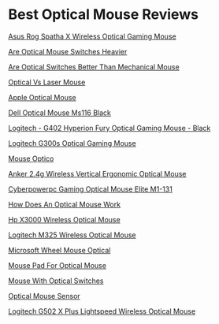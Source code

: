 <h1>Best Optical Mouse Reviews</h1><p><a href="post/asus-rog-spatha-x-wireless-optical-gaming-mouse.md">Asus Rog Spatha X Wireless Optical Gaming Mouse</a></p>
<p><a href="post/are-optical-mouse-switches-heavier.md">Are Optical Mouse Switches Heavier</a></p>
<p><a href="post/are-optical-switches-better-than-mechanical-mouse.md">Are Optical Switches Better Than Mechanical Mouse</a></p>
<p><a href="post/optical-vs-laser-mouse.md">Optical Vs Laser Mouse</a></p>
<p><a href="post/apple-optical-mouse.md">Apple Optical Mouse</a></p>
<p><a href="post/dell-optical-mouse-ms116-black.md">Dell Optical Mouse Ms116 Black</a></p>
<p><a href="post/logitech---g402-hyperion-fury-optical-gaming-mouse---black.md">Logitech - G402 Hyperion Fury Optical Gaming Mouse - Black</a></p>
<p><a href="post/logitech-g300s-optical-gaming-mouse.md">Logitech G300s Optical Gaming Mouse</a></p>
<p><a href="post/mouse-optico.md">Mouse Optico</a></p>
<p><a href="post/anker-2.4g-wireless-vertical-ergonomic-optical-mouse.md">Anker 2.4g Wireless Vertical Ergonomic Optical Mouse</a></p>
<p><a href="post/cyberpowerpc-gaming-optical-mouse-elite-m1-131.md">Cyberpowerpc Gaming Optical Mouse Elite M1-131</a></p>
<p><a href="post/how-does-an-optical-mouse-work.md">How Does An Optical Mouse Work</a></p>
<p><a href="post/hp-x3000-wireless-optical-mouse.md">Hp X3000 Wireless Optical Mouse</a></p>
<p><a href="post/logitech-m325-wireless-optical-mouse.md">Logitech M325 Wireless Optical Mouse</a></p>
<p><a href="post/microsoft-wheel-mouse-optical.md">Microsoft Wheel Mouse Optical</a></p>
<p><a href="post/mouse-pad-for-optical-mouse.md">Mouse Pad For Optical Mouse</a></p>
<p><a href="post/mouse-with-optical-switches.md">Mouse With Optical Switches</a></p>
<p><a href="post/optical-mouse-sensor.md">Optical Mouse Sensor</a></p>
<p><a href="post/logitech-g502-x-plus-lightspeed-wireless-optical-mouse.md">Logitech G502 X Plus Lightspeed Wireless Optical Mouse</a></p>
